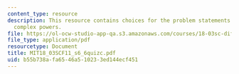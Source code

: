 ```yaml
---
content_type: resource
description: This resource contains choices for the problem statements related to
  complex powers.
file: https://ol-ocw-studio-app-qa.s3.amazonaws.com/courses/18-03sc-differential-equations-fall-2011/b55b738afa6546a510233ed144ecf451_MIT18_03SCF11_s6_6quizc.pdf
file_type: application/pdf
resourcetype: Document
title: MIT18_03SCF11_s6_6quizc.pdf
uid: b55b738a-fa65-46a5-1023-3ed144ecf451
---
```

